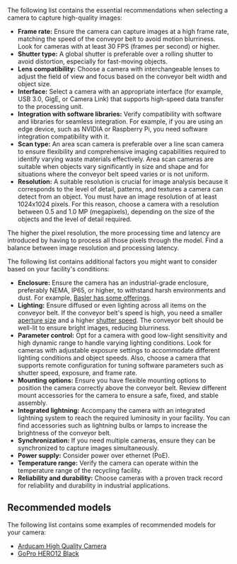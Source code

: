 The following list contains the essential recommendations when selecting a
camera to capture high-quality images:

-  **Frame rate:** Ensure the camera can capture images at a high frame rate,
   matching the speed of the conveyor belt to avoid motion blurriness. Look for
   cameras with at least 30 FPS (frames per second) or higher.
-  **Shutter type:** A global shutter is preferable over a rolling shutter to
   avoid distortion, especially for fast-moving objects.
-  **Lens compatibility:** Choose a camera with interchangeable lenses to adjust
   the field of view and focus based on the conveyor belt width and object size.
-  **Interface:** Select a camera with an appropriate interface (for example,
   USB 3.0, GigE, or Camera Link) that supports high-speed data transfer to the
   processing unit.
-  **Integration with software libraries:** Verify compatibility with software
   and libraries for seamless integration. For example, if you are using an edge
   device, such as NVIDIA or Raspberry Pi, you need software integration
   compatibility with it.
-  **Scan type:** An area scan camera is preferable over a line scan camera to
   ensure flexibility and comprehensive imaging capabilities required to
   identify varying waste materials effectively. Area scan cameras are suitable
   when objects vary significantly in size and shape and for situations where
   the conveyor belt speed varies or is not uniform.
-  **Resolution:** A suitable resolution is crucial for image analysis because
   it corresponds to the level of detail, patterns, and textures a camera can
   detect from an object. You must have an image resolution of at least
   1024x1024 pixels. For this reason, choose a camera with a resolution between
   0.5 and 1.0 MP (megapixels), depending on the size of the objects and the
   level of detail required.

The higher the pixel resolution, the more processing time and latency are
introduced by having to process all those pixels through the model. Find a
balance between image resolution and processing latency.

The following list contains additional factors you might want to consider based
on your facility's conditions:

-  **Enclosure:** Ensure the camera has an industrial-grade enclosure,
   preferably NEMA, IP65, or higher, to withstand harsh environments and dust.
   For example, [Basler has some offerings](https://www.baslerweb.com/en/products/accessories-and-bundles/basler-ip67-housing/).
-  **Lighting:** Ensure diffused or even lighting across all items on the
   conveyor belt. If the conveyor belt's speed is high, you need a smaller
   [aperture size](./factors/#aperture-size-f-number) and a higher [shutter
   speed](./factors/#shutter-speed). The conveyor belt should be well-lit to
   ensure bright images, reducing blurriness.
-  **Parameter control:** Opt for a camera with good low-light sensitivity and
   high dynamic range to handle varying lighting conditions. Look for cameras
   with adjustable exposure settings to accommodate different lighting
   conditions and object speeds. Also, choose a camera that supports remote
   configuration for tuning software parameters such as shutter speed, exposure,
   and frame rate.
-  **Mounting options:** Ensure you have flexible mounting options to position
   the camera correctly above the conveyor belt. Review different mount
   accessories for the camera to ensure a safe, fixed, and stable assembly.
-  **Integrated lightning:** Accompany the camera with an integrated lightning
   system to reach the required luminosity in your facility. You can find
   accessories such as lightning bulbs or lamps to increase the brightness of
   the conveyor belt.
-  **Synchronization:** If you need multiple cameras, ensure they can be
   synchronized to capture images simultaneously.
-  **Power supply:** Consider power over ethernet (PoE).
-  **Temperature range:** Verify the camera can operate within the temperature
   range of the recycling facility.
-  **Reliability and durability:** Choose cameras with a proven track record for
   reliability and durability in industrial applications.

## Recommended models

The following list contains some examples of recommended models for your camera:

-  [Arducam High Quality Camera](https://www.arducam.com/product/b0242-arducam-imx477-hq-camera/)
-  [GoPro HERO12 Black](https://gopro.com/en/us/shop/cameras/hero12-black/CHDHX-121-master.html)
